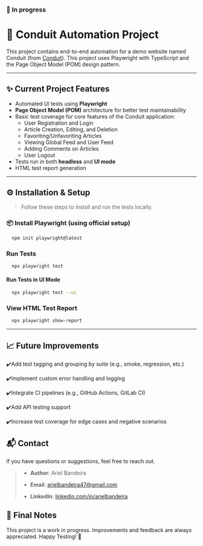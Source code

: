
### 🚧 In progress

# 🚀 Conduit Automation Project
This project contains end-to-end automation for a demo website named Conduit (from [Conduit](https://conduit.bondaracademy.com/)).
This project uses Playwright with TypeScript and the Page Object Model (POM) design pattern.

---

## ✨ Current Project Features

- Automated UI tests using **Playwright**
- **Page Object Model (POM)** architecture for better test maintainability
- Basic test coverage for core features of the Conduit application:
    - User Registration and Login
    - Article Creation, Editing, and Deletion
    - Favoriting/Unfavoriting Articles
    - Viewing Global Feed and User Feed
    - Adding Comments on Articles
    - User Logout
- Tests run in both **headless** and **UI mode**
- HTML test report generation

---

## ⚙️ Installation & Setup

> Follow these steps to install and run the tests locally.

### 📦 Install Playwright (using official setup)

```bash
  npm init playwright@latest
```

### Run Tests
```bash
  npx playwright test
```
#### Run Tests in UI Mode

```bash
  npx playwright test --ui
```

### View HTML Test Report
```bash
  npx playwright show-report
```
---

## 📈 Future Improvements
✔️Add test tagging and grouping by suite (e.g., smoke, regression, etc.)

✔️I️mplement custom error handling and logging

✔️Integrate CI pipelines (e.g., GitHub Actions, GitLab CI)

✔️Add API testing support

✔️Increase test coverage for edge cases and negative scenarios

## 📬 Contact

If you have questions or suggestions, feel free to reach out.

> - **Author**: Ariel Bandeira
>
> - **Email**: arielbandeira47@gmail.com
>
> - **LinkedIn**: [linkedin.com/in/arielbandeira](https://www.linkedin.com/in/arielbandeira/)


## 📢 Final Notes
This project is a work in progress. Improvements and feedback are always appreciated. Happy Testing! 🚀